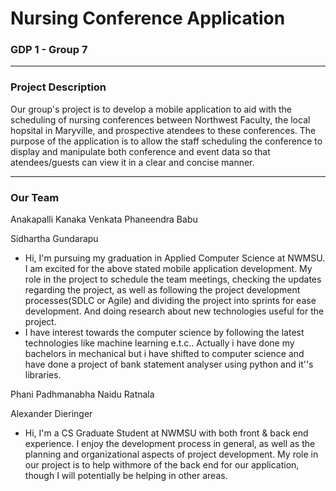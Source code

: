 # Nursing Conference Application

### GDP 1 - Group 7

---

### Project Description

Our group's project is to develop a mobile application to aid with the scheduling of nursing conferences between Northwest Faculty, the local hopsital in Maryville, and prospective atendees to these conferences.  The purpose of the application is to allow the staff scheduling the conference to display and manipulate both conference and event data so that atendees/guests can view it in a clear and concise manner.

---

### Our Team

Anakapalli Kanaka Venkata Phaneendra Babu

Sidhartha Gundarapu

- Hi, I'm pursuing my graduation in Applied Computer Science at NWMSU. I am excited for the above stated mobile application development. My role in the project to schedule the team meetings, checking the updates regarding the project, as well as following the project development processes(SDLC or Agile) and dividing the project into sprints for ease development. And doing research about new technologies useful for the project.
- I have interest towards the computer science by following the latest technologies like machine learning e.t.c.. Actually i have done my bachelors in mechanical but i have shifted to computer science and have done a project of bank statement analyser using python and it''s libraries.

Phani Padhmanabha Naidu Ratnala

Alexander Dieringer

- Hi, I'm a CS Graduate Student at NWMSU with both front & back end experience.  I enjoy the development process in general, as well as the planning and organizational aspects of project development.  My role in our project is to help withmore of the back end for our application, though I will potentially be helping in other areas.
